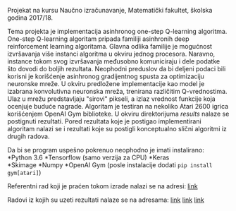 Projekat na kursu Naučno izračunavanje, Matematički fakultet, školska godina 2017/18.

Tema projekta je implementacija asinhronog one-step Q-learning algoritma. One-step Q-learning algoritam pripada familiji asinhronih deep reinforcement learning algoritama. Glavna odlika familije je mogućnost izvršavanja više instanci algoritma u okviru jednog procesora. Naravno, instance tokom svog izvršavanja međusobno komuniciraju i dele podatke što dovodi do boljih rezultata. Neophodni preduslov da bi deljeni podaci bili korisni je korišćenje asinhronog gradijentnog spusta za optimizaciju neuronske mreže.
U okviru predložene implementacije kao model je izabrana konvolutivna neuronska mreža, trenirana različitim Q-vrednostima. Ulaz u mrežu predstavljaju "sirovi" pikseli, a izlaz vrednost funkcije koja ocenjuje buduće nagrade. Algoritam je testiran na nekoliko Atari 2600 igrica korišćenjem OpenAI Gym biblioteke. U okviru direktorijuma *results* nalaze se postignuti rezultati. Pored rezultata koje je postigao implementirani algoritam nalazi se i rezultati koje su postigli konceptualno slični algoritmi iz drugih radova.

Da bi se program uspešno pokrenuo neophodno je imati instalirano:
	*Python 3.6
	*Tensorflow (samo verzija za CPU)
	*Keras	
	*Skimage
	*Numpy
	*OpenAI Gym (posle instalacije dodati `pip install gym[atari]`)
 
Referentni rad koji je praćen tokom izrade nalazi se na adresi: 
[link](https://arxiv.org/pdf/1602.01783v1.pdf "Asinhroni reinforcement learning")

Radovi iz kojih su uzeti rezultati nalaze se na adresama:
[link](http://www.cl.cam.ac.uk/~ey204/teaching/ACS/R244_2017_2018/papers/mnih_nips_2013.pdf "Prvi rad iz koga su uzeti rezultati")
[link](https://arxiv.org/pdf/1602.01783.pdf "Drugi rad iz koga su uzeti rezultati")
[link](https://www.nature.com/articles/nature14236 "Treci rad iz koga su uzeti rezultati")
